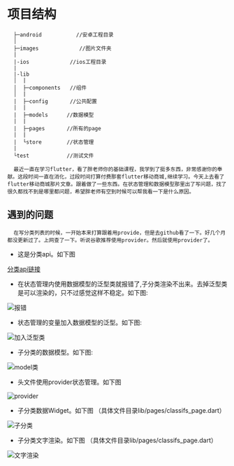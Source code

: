# 项目结构
```
  ├─android           //安卓工程目录
  │
  ├─images             //图片文件夹
  |  
  |-ios             //ios工程目录
  |
  |-lib
  │  |
  │  ├─components   //组件
  │  |
  |  ├─config       //公共配置
  |  |
  |  ├─models      //数据模型
  |  |
  |  ├─pages       //所有的page
  |  |
  |  └store        //状态管理
  |
  └test            //测试文件
```

```
  最近一直在学习flutter，看了胖老师你的基础课程，我学到了挺多东西，非常感谢你的奉献。这段时间一直在消化，过段时间打算付费那套flutter移动商城,继续学习。今天上去看了flutter移动商城那片文章。跟着做了一些东西。在状态管理和数据模型那里出了写问题，找了很久都找不到是哪里都问题，希望胖老师有空到时候可以帮我看一下是什么原因。
```

## 遇到的问题

```
  在写分类列表的时候，一开始本来打算跟着用provide，但是去github看了一下。好几个月都没更新过了。上网查了一下。听说谷歌推荐使用provider。然后就使用provider了。
```

- 这是分类api。如下图

[分类api链接](https://easy-mock.com/mock/5d6109a5825d2b57ed75bbd6/example_copy/categoryList)

- 在状态管理内使用数据模型的泛型类就报错了,子分类渲染不出来。去掉泛型类是可以渲染的，只不过感觉这样不稳定。如下图:

![报错](https://github.com/a393821466/flutter_basic/tree/master/images/0.png)

- 状态管理的变量加入数据模型的泛型。如下图:

![加入泛型类](https://github.com/a393821466/flutter_basic/tree/master/images/1.png)

- 子分类的数据模型。如下图:

![model类](https://github.com/a393821466/flutter_basic/tree/master/images/2.png)

- 头文件使用provider状态管理。如下图

![provider](https://github.com/a393821466/flutter_basic/tree/master/images/3.png)

- 子分类数据Widget。如下图 （具体文件目录lib/pages/classifs_page.dart）

![子分类](https://github.com/a393821466/flutter_basic/tree/master/images/4.png)

- 子分类文字渲染。如下图  （具体文件目录lib/pages/classifs_page.dart）

![文字渲染](https://github.com/a393821466/flutter_basic/tree/master/images/5.png)